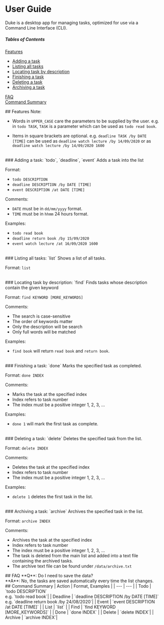 # User Guide
Duke is a desktop app for managing tasks, optimized for use via a Command Line Interface (CLI).

##### Tables of Contents
[Features](#features)
* [Adding a task](#add)
* [Listing all tasks](#list)
* [Locating task by description](#find)
* [Finishing a task](#done)
* [Deleting a task](#delete)
* [Archiving a task](#archive)

[FAQ](#faq) <br>
[Command Summary](#command_summary)

<a name="features"/>
## Features 
Note:

* Words in `UPPER_CASE` care the parameters to be supplied by the user. e.g. in `todo TASK`, `TASK` is a parameter which can be used as `todo read book`.

* Items in square brackets are optional. e.g. `deadline TASK /by DATE [TIME]` can be used as `deadline watch lecture /by 14/09/2020` or as `deadline watch lecture /by 14/09/2020 1600`

<br>
<a name="add"/>
### Adding a task: `todo`, `deadline`, `event` 
Adds a task into the list

Format:
* `todo DESCRIPTION`
* `deadline DESCRIPTION /by DATE [TIME]`
* `event DESCRIPTION /at DATE [TIME]`


Comments: 
* `DATE` must be in `dd/mm/yyyy` format.
* `TIME` must be in `hhmm` 24 hours format.

Examples:
* `todo read book`
* `deadline return book /by 15/09/2020`
* `event watch lecture /at 16/09/2020 1600`

<br>
<a name="list"/>
### Listing all tasks: `list`
Shows a list of all tasks.

Format: `list`

<br>
<a name="find"/>
### Locating task by description: `find`
Finds tasks whose description contain the given keyword

Format: `find KEYWORD [MORE_KEYWORDS]`

Comments:
* The search is case-sensitive
* The order of keywords matter
* Only the description will be search
* Only full words will be matched

Examples:
* `find book` will return `read book` and `return book`.


<br>
<a name="done"/>
### Finishing a task: `done`
Marks the specified task as completed.

Format: `done INDEX`

Comments:
* Marks the task at the specified index
* Index refers to task number
* The index must be a positive integer 1, 2, 3, ...

Examples:
* `done 1` will mark the first task as complete.


<br>
<a name="delete"/>
### Deleting a task: `delete`
Deletes the specified task from the list.

Format: `delete INDEX`

Comments:
* Deletes the task at the specified index
* Index refers to task number
* The index must be a positive integer 1, 2, 3, ...

Examples:
* `delete 1` deletes the first task in the list.


<br>
<a name="archive"/>
### Archiving a task: `archive`
Archives the specified task in the list.

Format: `archive INDEX`

Comments:
* Archives the task at the specified index
* Index refers to task number
* The index must be a positive integer 1, 2, 3, ...
* The task is deleted from the main list and added into a text file containing the archived tasks.
* The archive text file can be found under `/data/archive.txt`

<a name="faq"/>
## FAQ
**Q**: Do I need to save the data?  <br>
**A**: No, the tasks are saved automatically every time the list changes.

<a name="command_summary"/>
## Command Summary
| Action | Format, Examples |
| --- | --- |
| Todo | `todo DESCRIPTION` <br> e.g. `todo read book`|
| Deadline | `deadline DESCRIPTION /by DATE [TIME]`<br> e.g. `deadline return book /by 24/08/2020`|
| Event | `event DESCRIPTION /at DATE [TIME]` |
| List | `list` |
| Find | `find KEYWORD [MORE_KEYWORDS]` |
| Done | `done INDEX` |
| Delete | `delete INDEX`|
| Archive | `archive INDEX`|